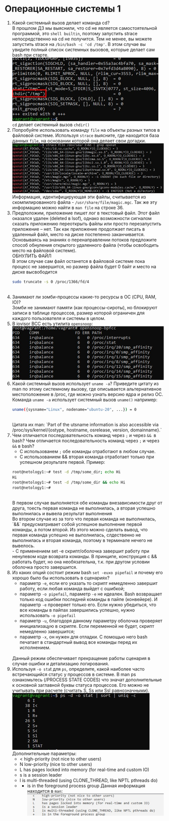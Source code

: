 # Операционные системы 1
1. Какой системный вызов делает команда cd?
    <br/>
    В прошлом ДЗ мы выяснили, что cd не является самостоятельной программой, это `shell builtin`, поэтому запустить strace непосредственно на cd не получится. Тем не менее, вы можете запустить strace на `/bin/bash -c 'cd /tmp'`. В этом случае вы увидите полный список системных вызовов, которые делает сам bash при старте.
    <br/>
    ![1](/%D0%9E%D0%BF%D0%B5%D1%80%D0%B0%D1%86%D0%B8%D0%BE%D0%BD%D0%BD%D1%8B%D0%B5%20%D1%81%D0%B8%D1%81%D1%82%D0%B5%D0%BC%D1%8B%201/1.jpg)
    <br/>
    `cd` делает системный вызов `chdir()`
2. Попробуйте использовать команду `file` на объекты разных типов в файловой системе. Используя `strace` выясните, где находится база данных `file`, на основании которой она делает свои догадки.
    <br/>
    ![2](/%D0%9E%D0%BF%D0%B5%D1%80%D0%B0%D1%86%D0%B8%D0%BE%D0%BD%D0%BD%D1%8B%D0%B5%20%D1%81%D0%B8%D1%81%D1%82%D0%B5%D0%BC%D1%8B%201/2.jpg)
    <br/>
    Информация, идентифицирующая эти файлы, считывается из скомпилированного файла - `/usr/share/file/magic.mgc`. Так же эту информацию можно найти в `man file` на строке 36.
3. Предположим, приложение пишет лог в текстовый файл. Этот файл оказался удален (deleted в lsof), однако возможности сигналом сказать приложению переоткрыть файлы или просто перезапустить приложение – нет. Так как приложение продолжает писать в удаленный файл, место на диске постепенно заканчивается. Основываясь на знаниях о перенаправлении потоков предложите способ обнуления открытого удаленного файла (чтобы освободить место на файловой системе).
    <br/>
    ОБНУЛИТЬ ФАЙЛ
    <br/>
    В этом случае сам файл останется в файловой системе пока процесс не завершится, но размер файла будет 0 байт и место на диске высвободится
    <br/>
    ```bash
    sudo truncate -s 0 /proc/1366/fd/4
    ```
    <br/>
4. Занимают ли зомби-процессы какие-то ресурсы в ОС (CPU, RAM, IO)?
    <br/>
    Зомби не занимают памяти (как процессы-сироты), но блокируют записи в таблице процессов, размер которой ограничен для каждого пользователя и системы в целом.
    <br/>
5. В iovisor BCC есть утилита `opensnoop`:
    <br/>
    ![3](/%D0%9E%D0%BF%D0%B5%D1%80%D0%B0%D1%86%D0%B8%D0%BE%D0%BD%D0%BD%D1%8B%D0%B5%20%D1%81%D0%B8%D1%81%D1%82%D0%B5%D0%BC%D1%8B%201/3.jpg)
    <br/>
6. Какой системный вызов использует `uname -a`? Приведите цитату из man по этому системному вызову, где описывается альтернативное местоположение в /proc, где можно узнать версию ядра и релиз ОС.
    <br/>
    Команда `uname -a` использует системный вызов `uname()` например: 
    <br/>
    ```bash
    uname({sysname="Linux", nodename="ubuntu-20", ...}) = 0
    ```
    <br/>
    Цитата их man: `Part of the utsname information is also accessible via /proc/sys/kernel/{ostype, hostname, osrelease, version, domainname}.`
    <br/>
7.  Чем отличается последовательность команд через `;` и через `&& `в bash? Чем отличается последовательность команд через `;` и через `&&` в bash?
    <br/>
    - С использованем `;` обе команды отработают в любом случае.
    - С использованием && вторая команда отработает только при успешном результате первой.
    Пример:
    ```bash
    root@netology1:~# test -d /tmp/some_dir; echo Hi
    Hi
    root@netology1:~# test -d /tmp/some_dir && echo Hi
    root@netology1:~#
    ```
    <br/>
    В первом случае выполняется обе команды внезависимости друг от друга, тоесть первая команда не выполнилась, а вторая успешно выполнилась и вывела результат выполнения
    <br/>
    Во втором случае из за  того что первая команда не выполнилась, `&&` предусматривает собой успешное выполнение первой команды, а потом второй. Из этого можно сделать вывод, что первая команда успешно не выполнилась, слдественно не выполнилась и вторая команда, поэтому в терминале нечего не вывелось.
    <br/>
    - С применением set -e скрипт/оболочка завершит работу при ненулевом коде возврата команды. В принципе, конструкция с && работать будет, но она необязательна, т.к. при другом условии оболочка просто завершится.
    <br/>
8. Из каких опций состоит режим bash `set -euxo pipefail` и почему его хорошо было бы использовать в сценариях?
    <br/>
    - параметр `-e`, если его указать то скрипт немедленно завершит работу, если любая команда выйдет с ошибкой;
    - параметр `-o pipefail`, параметр `-e` не идеален. Bash возвращает только код ошибки последней команды в пайпе (конвейере). И параметр `-e` проверяет только его. Если нужно убедиться, что все команды в пайпах завершились успешно, нужно использовать `-o pipefail`
    - параметр `-u`, благодоря данному параметру оболочка проверяет инициализацую в скрипте. Если переменной не будет, скрипт немедленно завершится;
    - параметр `-x`, он нужен для отладки. С помощью него bash печатает в стандартный вывод все команды перед их исполнением.
    <br/>
    Данный режим обеспечивает прекращение работы сценария в случае ошибки и детализацию логирования.
9. Используя `-o sta`t для `ps`, определите, какой наиболее часто встречающийся статус у процессов в системе. В man ps ознакомьтесь (/PROCESS STATE CODES) что значат дополнительные к основной заглавной буквы статуса процессов. Его можно не учитывать при расчете (считать S, Ss или Ssl равнозначными).
    <br/>
    ![4](/%D0%9E%D0%BF%D0%B5%D1%80%D0%B0%D1%86%D0%B8%D0%BE%D0%BD%D0%BD%D1%8B%D0%B5%20%D1%81%D0%B8%D1%81%D1%82%D0%B5%D0%BC%D1%8B%201/4.jpg)
    <br/>
    Дополнительные параметры:
    * < high-priority (not nice to other users)
    * N low-priority (nice to other users)
    * L has pages locked into memory (for real-time and custom IO)
    * s is a session leader
    * l is multi-threaded (using CLONE_THREAD, like NPTL pthreads do)
    * + is in the foreground process group
    Данная информация находится в `man`:
    ![5](/%D0%9E%D0%BF%D0%B5%D1%80%D0%B0%D1%86%D0%B8%D0%BE%D0%BD%D0%BD%D1%8B%D0%B5%20%D1%81%D0%B8%D1%81%D1%82%D0%B5%D0%BC%D1%8B%201/5.jpg)


